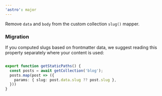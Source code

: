 ```yaml
---
'astro': major
---
```


Remove `data` and `body` from the custom collection `slug()` mapper.

### Migration

If you computed slugs based on frontmatter data, we suggest reading this property separately where your content is used:

```ts

export function getStaticPaths() {
  const posts = await getCollection('blog');
  posts.map(post => ({
    params: { slug: post.data.slug ?? post.slug },
  }))
}
```
